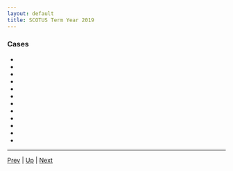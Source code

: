 ```yaml
---
layout: default
title: SCOTUS Term Year 2019
---
```


### Cases
*  []()
*  []()
*  []()
*  []()
*  []()
*  []()
*  []()
*  []()
*  []()
*  []()
*  []()
*  []()

---

[Prev](../2018/README.md) | [Up](../README.md) | [Next](../2020/README.md)
